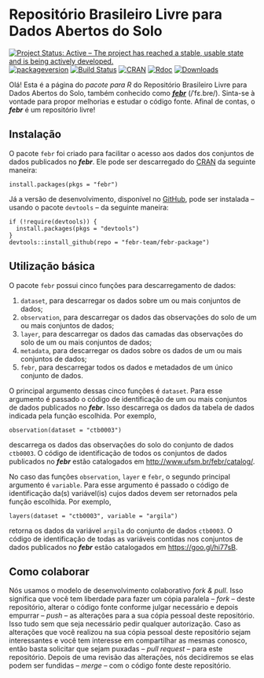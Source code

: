 <!-- Generated by knitr: do not edit by hand. Please edit the content in README.Rmd -->
Repositório Brasileiro Livre para Dados Abertos do Solo
=======================================================

[![Project Status: Active – The project has reached a stable, usable
state and is being actively
developed.](http://www.repostatus.org/badges/latest/active.svg)](http://www.repostatus.org/#active)
[![packageversion](https://img.shields.io/badge/devel%20version-1.0.2.9000-firebrick.svg?style=flat-square)](commits/master)
[![Build
Status](https://travis-ci.org/febr-team/febr-package.svg?branch=master)](https://travis-ci.org/febr-team/febr-package)
[![CRAN](https://www.r-pkg.org/badges/version/febr)](https://cran.r-project.org/package=febr)
[![Rdoc](http://www.rdocumentation.org/badges/version/febr)](http://www.rdocumentation.org/packages/febr)
[![Downloads](http://cranlogs.r-pkg.org/badges/febr?color=brightgreen)](http://www.r-pkg.org/pkg/febr)

Olá! Esta é a página do *pacote para R* do Repositório Brasileiro Livre
para Dados Abertos do Solo, também conhecido como
[***febr***](http://www.ufsm.br/febr/) (/ˈfɛ.bɾe/). Sinta-se à vontade
para propor melhorias e estudar o código fonte. Afinal de contas, o
***febr*** é um repositório livre!

Instalação
----------

O pacote `febr` foi criado para facilitar o acesso aos dados dos
conjuntos de dados publicados no ***febr***. Ele pode ser descarregado
do [CRAN](https://CRAN.R-project.org/package=febr) da seguinte maneira:

    install.packages(pkgs = "febr")

Já a versão de desenvolvimento, disponível no
[GitHub](https://github.com/febr-team/febr-package), pode ser instalada
– usando o pacote `devtools` – da seguinte maneira:

    if (!require(devtools)) {
      install.packages(pkgs = "devtools")
    }
    devtools::install_github(repo = "febr-team/febr-package")

Utilização básica
-----------------

O pacote `febr` possui cinco funções para descarregamento de dados:

1.  `dataset`, para descarregar os dados sobre um ou mais conjuntos de
    dados;
2.  `observation`, para descarregar os dados das observações do solo de
    um ou mais conjuntos de dados;
3.  `layer`, para descarregar os dados das camadas das observações do
    solo de um ou mais conjuntos de dados;
4.  `metadata`, para descarregar os dados sobre os dados de um ou mais
    conjuntos de dados;
5.  `febr`, para descarregar todos os dados e metadados de um único
    conjunto de dados.

O principal argumento dessas cinco funções é `dataset`. Para esse
argumento é passado o código de identificação de um ou mais conjuntos de
dados publicados no ***febr***. Isso descarrega os dados da tabela de
dados indicada pela função escolhida. Por exemplo,

    observation(dataset = "ctb0003")

descarrega os dados das observações do solo do conjunto de dados
`ctb0003`. O código de identificação de todos os conjuntos de dados
publicados no ***febr*** estão catalogados em
<a href="http://www.ufsm.br/febr/catalog/" class="uri">http://www.ufsm.br/febr/catalog/</a>.

No caso das funções `observation`, `layer` e `febr`, o segundo principal
argumento é `variable`. Para esse argumento é passado o código de
identificação da(s) variável(is) cujos dados devem ser retornados pela
função escolhida. Por exemplo,

    layers(dataset = "ctb0003", variable = "argila")

retorna os dados da variável `argila` do conjunto de dados `ctb0003`. O
código de identificação de todas as variáveis contidas nos conjuntos de
dados publicados no ***febr*** estão catalogados em
<a href="https://goo.gl/hi77sB" class="uri">https://goo.gl/hi77sB</a>.

Como colaborar
--------------

Nós usamos o modelo de desenvolvimento colaborativo *fork & pull*. Isso
significa que você tem liberdade para fazer um cópia paralela – *fork* –
deste repositório, alterar o código fonte conforme julgar necessário e
depois empurrar – *push* – as alterações para a sua cópia pessoal deste
repositório. Isso tudo sem que seja necessário pedir qualquer
autorização. Caso as alterações que você realizou na sua cópia pessoal
deste repositório sejam interessantes e você tem interesse em
compartilhar as mesmas conosco, então basta solicitar que sejam puxadas
– *pull request* – para este repositório. Depois de uma revisão das
alterações, nós decidiremos se elas podem ser fundidas – *merge* – com o
código fonte deste repositório.
